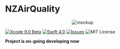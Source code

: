 # NZAirQuality

<p align="center">
<img src="https://github.com/iceman201/NZAirQuality/blob/master/Iphone_1.png?raw=true" alt="mockup"/>
</p>

[![Xcode 9.0 Beta](https://img.shields.io/badge/Xcode-9.0-blue.svg)](https://developer.apple.com/xcode/)
[![Swift 4.0](https://img.shields.io/badge/Swift-2.3-orange.svg?style=flat)](https://developer.apple.com/swift/) 
[![Issues](https://img.shields.io/github/issues/NZSwift/PokeCP-iOS.svg?style=flat
)](https://github.com/iceman201/NZAirQuality/issues?state=open)
![MIT License](https://img.shields.io/github/license/mashape/apistatus.svg) 


**Project is on-going developing now**
